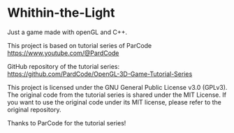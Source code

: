 # Whithin-the-Light

Just a game made with openGL and C++.


This project is based on tutorial series of ParCode
https://www.youtube.com/@PardCode

GitHub repository of the tutorial series:
https://github.com/PardCode/OpenGL-3D-Game-Tutorial-Series

This project is licensed under the GNU General Public License v3.0 (GPLv3).
The original code from the tutorial series is shared under the MIT License.
If you want to use the original code under its MIT license, please refer to the original repository.

Thanks to ParCode for the tutorial series!

